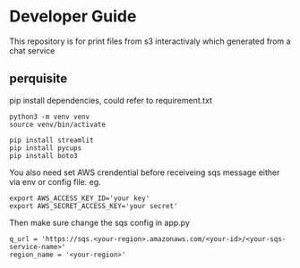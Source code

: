 # Developer Guide
This repository is for print files from s3 interactivaly which generated from a chat service
## perquisite
pip install dependencies, could refer to requirement.txt
```
python3 -m venv venv
source venv/bin/activate

pip install streamlit
pip install pycups
pip install boto3
```

You also need set AWS crendential before receiveing sqs message either via env or config file.
eg.
```
export AWS_ACCESS_KEY_ID='your key'
export AWS_SECRET_ACCESS_KEY='your secret'
```
Then make sure change the sqs config in app.py
```
q_url = 'https://sqs.<your-region>.amazonaws.com/<your-id>/<your-sqs-service-name>'
region_name = '<your-region>'
```
